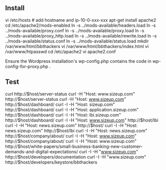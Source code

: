 ## Install

vi /etc/hosts  # add hostname and ip-10-0-xxx-xxx
apt-get install apache2
cd /etc/apache2/mods-enabled
ln -s ../mods-available/headers.load
ln -s ../mods-available/proxy.conf
ln -s ../mods-available/proxy.load
ln -s ../mods-available/proxy_http.load
ln -s ../mods-available/rewrite.load
ln -s ../mods-available/status.conf
ln -s ../mods-available/status.load
mkdir /var/www/html/bbthackers
vi /var/www/html/bbthackers/index.html
vi /var/www/htpasswd
cd /etc/apache2
vi apache2.conf

Ensure the Wordpress installation's wp-config.php contains the code in wp-config-for-proxy.php .

## Test

curl http://$host/server-status
curl -H "Host: www.sizeup.com" http://$host/server-status
curl -H "Host: www.sizeup.com" http://$host/dashboard/
curl -I -H "Host: sizeup.com" http://$host/dashboard/
curl -I -H "Host: application.sizeup.com" http://$host/dashboard/
curl -I -H "Host: lbi.sizeup.com" http://$host/dashboard/
curl -I -H "Host: www.sizeup.com" http://$host/lbi
curl -I -H "Host: news.sizeup.com" http://$host/
curl -I -H "Host: news.sizeup.com" http://$host/lbi
curl -I -H "Host: news.sizeup.com" http://$host/company/about/
curl -I -H "Host: www.sizeup.com" http://$host/company/about/
curl -I -H "Host: www.sizeup.com" http://$host/white-papers/small-business-banking-new-customer-demands-and-digital-expectations/
curl -I -H "www.sizeup.com" http://$host/developers/documentation
curl -I -H "www.sizeup.com" http://$host/developers/keystore/bbthackers
